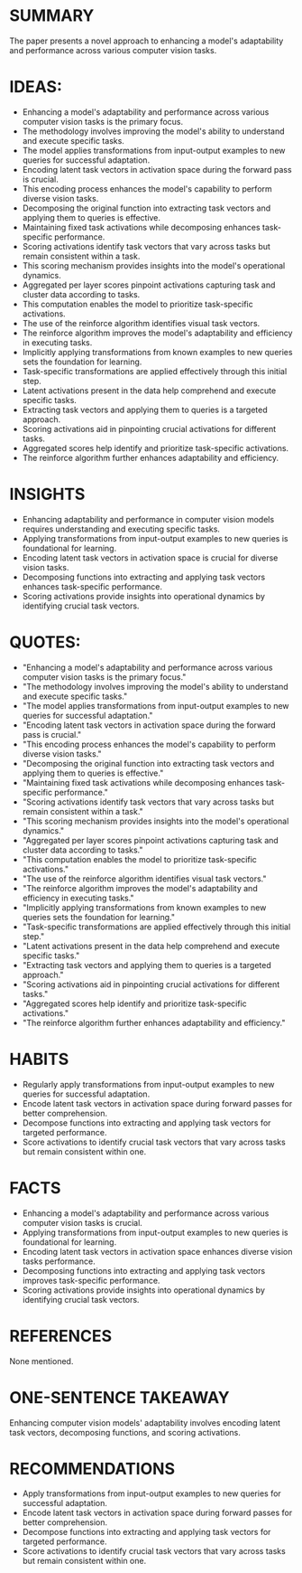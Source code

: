 # SUMMARY
The paper presents a novel approach to enhancing a model's adaptability and performance across various computer vision tasks.

# IDEAS:
- Enhancing a model's adaptability and performance across various computer vision tasks is the primary focus.
- The methodology involves improving the model's ability to understand and execute specific tasks.
- The model applies transformations from input-output examples to new queries for successful adaptation.
- Encoding latent task vectors in activation space during the forward pass is crucial.
- This encoding process enhances the model's capability to perform diverse vision tasks.
- Decomposing the original function into extracting task vectors and applying them to queries is effective.
- Maintaining fixed task activations while decomposing enhances task-specific performance.
- Scoring activations identify task vectors that vary across tasks but remain consistent within a task.
- This scoring mechanism provides insights into the model's operational dynamics.
- Aggregated per layer scores pinpoint activations capturing task and cluster data according to tasks.
- This computation enables the model to prioritize task-specific activations.
- The use of the reinforce algorithm identifies visual task vectors.
- The reinforce algorithm improves the model's adaptability and efficiency in executing tasks.
- Implicitly applying transformations from known examples to new queries sets the foundation for learning.
- Task-specific transformations are applied effectively through this initial step.
- Latent activations present in the data help comprehend and execute specific tasks.
- Extracting task vectors and applying them to queries is a targeted approach.
- Scoring activations aid in pinpointing crucial activations for different tasks.
- Aggregated scores help identify and prioritize task-specific activations.
- The reinforce algorithm further enhances adaptability and efficiency.

# INSIGHTS
- Enhancing adaptability and performance in computer vision models requires understanding and executing specific tasks.
- Applying transformations from input-output examples to new queries is foundational for learning.
- Encoding latent task vectors in activation space is crucial for diverse vision tasks.
- Decomposing functions into extracting and applying task vectors enhances task-specific performance.
- Scoring activations provide insights into operational dynamics by identifying crucial task vectors.

# QUOTES:
- "Enhancing a model's adaptability and performance across various computer vision tasks is the primary focus."
- "The methodology involves improving the model's ability to understand and execute specific tasks."
- "The model applies transformations from input-output examples to new queries for successful adaptation."
- "Encoding latent task vectors in activation space during the forward pass is crucial."
- "This encoding process enhances the model's capability to perform diverse vision tasks."
- "Decomposing the original function into extracting task vectors and applying them to queries is effective."
- "Maintaining fixed task activations while decomposing enhances task-specific performance."
- "Scoring activations identify task vectors that vary across tasks but remain consistent within a task."
- "This scoring mechanism provides insights into the model's operational dynamics."
- "Aggregated per layer scores pinpoint activations capturing task and cluster data according to tasks."
- "This computation enables the model to prioritize task-specific activations."
- "The use of the reinforce algorithm identifies visual task vectors."
- "The reinforce algorithm improves the model's adaptability and efficiency in executing tasks."
- "Implicitly applying transformations from known examples to new queries sets the foundation for learning."
- "Task-specific transformations are applied effectively through this initial step."
- "Latent activations present in the data help comprehend and execute specific tasks."
- "Extracting task vectors and applying them to queries is a targeted approach."
- "Scoring activations aid in pinpointing crucial activations for different tasks."
- "Aggregated scores help identify and prioritize task-specific activations."
- "The reinforce algorithm further enhances adaptability and efficiency."

# HABITS
- Regularly apply transformations from input-output examples to new queries for successful adaptation.
- Encode latent task vectors in activation space during forward passes for better comprehension.
- Decompose functions into extracting and applying task vectors for targeted performance.
- Score activations to identify crucial task vectors that vary across tasks but remain consistent within one.

# FACTS
- Enhancing a model's adaptability and performance across various computer vision tasks is crucial.
- Applying transformations from input-output examples to new queries is foundational for learning.
- Encoding latent task vectors in activation space enhances diverse vision tasks performance.
- Decomposing functions into extracting and applying task vectors improves task-specific performance.
- Scoring activations provide insights into operational dynamics by identifying crucial task vectors.

# REFERENCES
None mentioned.

# ONE-SENTENCE TAKEAWAY
Enhancing computer vision models' adaptability involves encoding latent task vectors, decomposing functions, and scoring activations.

# RECOMMENDATIONS
- Apply transformations from input-output examples to new queries for successful adaptation.
- Encode latent task vectors in activation space during forward passes for better comprehension.
- Decompose functions into extracting and applying task vectors for targeted performance.
- Score activations to identify crucial task vectors that vary across tasks but remain consistent within one.